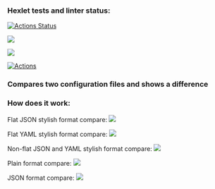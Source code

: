 ### Hexlet tests and linter status:
[![Actions Status](https://github.com/reennnn/frontend-project-lvl2/workflows/hexlet-check/badge.svg)](https://github.com/reennnn/frontend-project-lvl2/actions)

<a href="https://codeclimate.com/github/reennnn/frontend-project-lvl2/maintainability"><img src="https://api.codeclimate.com/v1/badges/b1f428dd41488cc96b19/maintainability" /></a>

<a href="https://codeclimate.com/github/reennnn/frontend-project-lvl2/test_coverage"><img src="https://api.codeclimate.com/v1/badges/b1f428dd41488cc96b19/test_coverage" /></a>

[![Actions](https://github.com/reennnn/frontend-project-lvl2/actions/workflows/actions.yml/badge.svg)](https://github.com/reennnn/frontend-project-lvl2/actions/workflows/actions.yml)

### Compares two configuration files and shows a difference

### How does it work:
Flat JSON stylish format compare: <a href="https://asciinema.org/a/yMYhxTo67hI1FrVAZMbGm0wCb" target="_blank"><img src="https://asciinema.org/a/yMYhxTo67hI1FrVAZMbGm0wCb.svg" /></a>

Flat YAML stylish format compare: <a href="https://asciinema.org/a/bED2Gx77bXr3wPzirJotFpyRc" target="_blank"><img src="https://asciinema.org/a/bED2Gx77bXr3wPzirJotFpyRc.svg" /></a>

Non-flat JSON and YAML stylish format compare: <a href="https://asciinema.org/a/imDtjn2pPyJ1OH5HL2WbY4R4G" target="_blank"><img src="https://asciinema.org/a/imDtjn2pPyJ1OH5HL2WbY4R4G.svg" /></a>

Plain format compare: <a href="https://asciinema.org/a/Qu5TLTrxP9DhpYxGcdOVUFaWe" target="_blank"><img src="https://asciinema.org/a/Qu5TLTrxP9DhpYxGcdOVUFaWe.svg" /></a>

JSON format compare: <a href="https://asciinema.org/a/aXBcfj2trEgDC8tFOkEOBq28Q" target="_blank"><img src="https://asciinema.org/a/aXBcfj2trEgDC8tFOkEOBq28Q.svg" /></a>


